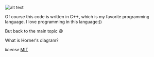 
![alt text](HornerDiagram.pnp)

Of course this code is written in C++, which is my favorite programming language. I love programming in this language:))

But back to the main topic :smiley:

What is Horner's diagram?





*license* 
[MIT](https://choosealicense.com/licenses/mit/)
